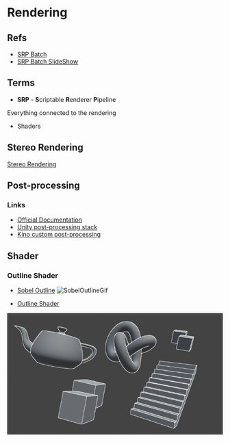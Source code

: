 # Rendering


## Refs

- [SRP Batch](https://blog.unity.com/technology/srp-batcher-speed-up-your-rendering)
- [SRP Batch SlideShow](https://www.khronos.org/assets/uploads/developers/presentations/Brendan-Duncan---Unity-SRP-Batcher-For-WebGL.pdf)

## Terms

- **SRP** - **S**criptable **R**enderer **P**ipeline

Everything connected to the rendering 

- Shaders

## Stereo Rendering

[Stereo Rendering](https://docs.unity3d.com/Manual/SinglePassStereoRendering.html)

## Post-processing

### Links

- [Official Documentation](https://docs.unity3d.com/Packages/com.unity.postprocessing@3.1/index.html)
- [Unity post-processing stack](https://github.com/Unity-Technologies/PostProcessing/wiki)
- [Kino custom post-processing](https://github.com/keijiro/Kino)

## Shader



### Outline Shader

- [Sobel Outline](https://github.com/ssell/UnitySobelOutline)
![SobelOutlineGif](.\res\SobelOutline.gif)

- [Outline Shader](https://roystan.net/articles/outline-shader.html)

![oultineShader](.\res\outline-demo.png)
